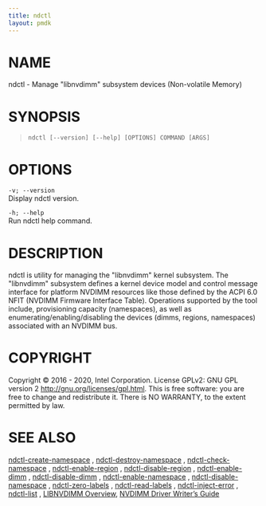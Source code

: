 ```yaml
---
title: ndctl
layout: pmdk
---
```


NAME
====

ndctl - Manage "libnvdimm" subsystem devices (Non-volatile Memory)

SYNOPSIS
========

>     ndctl [--version] [--help] [OPTIONS] COMMAND [ARGS]

OPTIONS
=======

`-v; --version`  
Display ndctl version.

`-h; --help`  
Run ndctl help command.

DESCRIPTION
===========

ndctl is utility for managing the "libnvdimm" kernel subsystem. The
"libnvdimm" subsystem defines a kernel device model and control message
interface for platform NVDIMM resources like those defined by the ACPI
6.0 NFIT (NVDIMM Firmware Interface Table). Operations supported by the
tool include, provisioning capacity (namespaces), as well as
enumerating/enabling/disabling the devices (dimms, regions, namespaces)
associated with an NVDIMM bus.

COPYRIGHT
=========

Copyright © 2016 - 2020, Intel Corporation. License GPLv2: GNU GPL
version 2 <http://gnu.org/licenses/gpl.html>. This is free software: you
are free to change and redistribute it. There is NO WARRANTY, to the
extent permitted by law.

SEE ALSO
========

[ndctl-create-namespace](ndctl-create-namespace.md) , [ndctl-destroy-namespace](ndctl-destroy-namespace.md) ,
[ndctl-check-namespace](ndctl-check-namespace.md) , [ndctl-enable-region](ndctl-enable-region.md) , [ndctl-disable-region](ndctl-disable-region.md) ,
[ndctl-enable-dimm](ndctl-enable-dimm.md) , [ndctl-disable-dimm](ndctl-disable-dimm.md) , [ndctl-enable-namespace](ndctl-enable-namespace.md) ,
[ndctl-disable-namespace](ndctl-disable-namespace.md) , [ndctl-zero-labels](ndctl-zero-labels.md) , [ndctl-read-labels](ndctl-read-labels.md) ,
[ndctl-inject-error](ndctl-inject-error.md) , [ndctl-list](ndctl-list.md) , [LIBNVDIMM
Overview](https://www.kernel.org/doc/Documentation/nvdimm/nvdimm.txt),
[NVDIMM Driver Writer’s
Guide](http://pmem.io/documents/NVDIMM_Driver_Writers_Guide.pdf)

